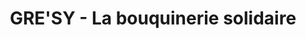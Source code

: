 ---
title: "GRE'SY - La bouquinerie solidaire"
url: /crolles/gresy-la-bouquinerie-solidaire/
shop: Gebrauchtwaren
---